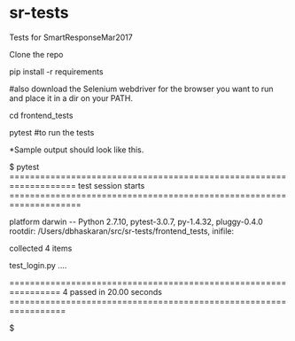 # sr-tests
Tests for SmartResponseMar2017

Clone the repo

pip install -r requirements

#also download the Selenium webdriver for the browser you want to run and place it in a dir on your PATH.

cd frontend_tests

pytest #to run the tests

*Sample output should look like this.

$ pytest
=================================================================== test session starts ====================================================================

platform darwin -- Python 2.7.10, pytest-3.0.7, py-1.4.32, pluggy-0.4.0
rootdir: /Users/dbhaskaran/src/sr-tests/frontend_tests, inifile:

collected 4 items

test_login.py ....

================================================================ 4 passed in 20.00 seconds =================================================================

$
